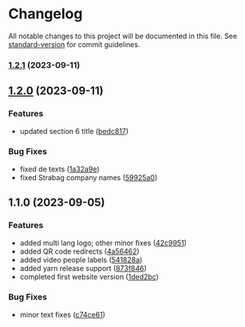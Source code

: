 # Changelog

All notable changes to this project will be documented in this file. See [standard-version](https://github.com/conventional-changelog/standard-version) for commit guidelines.

### [1.2.1](https://github.com/codeworks-projects/tunnelbronzolo-web-frontend/compare/v1.2.0...v1.2.1) (2023-09-11)

## [1.2.0](https://github.com/codeworks-projects/tunnelbronzolo-web-frontend/compare/v1.1.0...v1.2.0) (2023-09-11)


### Features

* updated section 6 title ([bedc817](https://github.com/codeworks-projects/tunnelbronzolo-web-frontend/commit/bedc817f1a55d39e1181c451c090c2667f63fdf3))


### Bug Fixes

* fixed de texts ([1a32a9e](https://github.com/codeworks-projects/tunnelbronzolo-web-frontend/commit/1a32a9ec02a2f2a85658bbdc93a8ea3190a07d47))
* fixed Strabag company names ([59925a0](https://github.com/codeworks-projects/tunnelbronzolo-web-frontend/commit/59925a008d92fb3c66eda343f266d27022dd7d37))

## 1.1.0 (2023-09-05)


### Features

* added multi lang logo; other minor fixes ([42c9951](https://github.com/codeworks-projects/tunnelbronzolo-web-frontend/commit/42c995179a6d96d1f6163a0f125948492325460a))
* added QR code redirects ([4a56462](https://github.com/codeworks-projects/tunnelbronzolo-web-frontend/commit/4a56462411c1dceeab84d93e4f038f8a8a7811ff))
* added video people labels ([541828a](https://github.com/codeworks-projects/tunnelbronzolo-web-frontend/commit/541828a521123507513a5ff369b46ec6c111f7c7))
* added yarn release support ([873f846](https://github.com/codeworks-projects/tunnelbronzolo-web-frontend/commit/873f8468e0cabafc3e032b2325eb73a31d51a7ed))
* completed first website version ([1ded2bc](https://github.com/codeworks-projects/tunnelbronzolo-web-frontend/commit/1ded2bc9ebb65e9ea90c2483dba13930cb9c0b75))


### Bug Fixes

* minor text fixes ([c74ce61](https://github.com/codeworks-projects/tunnelbronzolo-web-frontend/commit/c74ce6167e67210e73fe4245098602f6d13da0ca))
